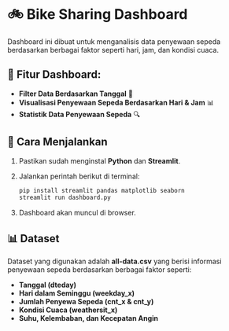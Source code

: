 # 🚲 Bike Sharing Dashboard

Dashboard ini dibuat untuk menganalisis data penyewaan sepeda berdasarkan berbagai faktor seperti hari, jam, dan kondisi cuaca.

## 📌 Fitur Dashboard:
- **Filter Data Berdasarkan Tanggal** 📆
- **Visualisasi Penyewaan Sepeda Berdasarkan Hari & Jam** 📊
- **Statistik Data Penyewaan Sepeda** 🔍

## 🚀 Cara Menjalankan

1. Pastikan sudah menginstal **Python** dan **Streamlit**.
2. Jalankan perintah berikut di terminal:

   ```bash
   pip install streamlit pandas matplotlib seaborn
   streamlit run dashboard.py
   ```

3. Dashboard akan muncul di browser.

## 📊 Dataset

Dataset yang digunakan adalah **all-data.csv** yang berisi informasi penyewaan sepeda berdasarkan berbagai faktor seperti:
- **Tanggal (dteday)**
- **Hari dalam Seminggu (weekday_x)**
- **Jumlah Penyewa Sepeda (cnt_x & cnt_y)**
- **Kondisi Cuaca (weathersit_x)**
- **Suhu, Kelembaban, dan Kecepatan Angin**
